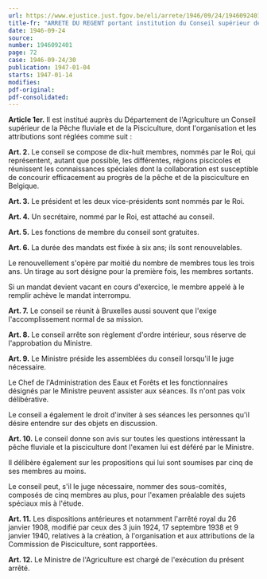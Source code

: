 ```yaml
---
url: https://www.ejustice.just.fgov.be/eli/arrete/1946/09/24/1946092401/justel
title-fr: "ARRETE DU REGENT portant institution du Conseil supérieur de la Pêche fluviale et de la Pisciculture"
date: 1946-09-24
source:
number: 1946092401
page: 72
case: 1946-09-24/30
publication: 1947-01-04
starts: 1947-01-14
modifies:
pdf-original:
pdf-consolidated:
---
```


**Article 1er.** Il est institué auprès du Département de l'Agriculture un Conseil supérieur de la Pêche fluviale et de la Pisciculture, dont l'organisation et les attributions sont réglées comme suit :

**Art. 2.** Le conseil se compose de dix-huit membres, nommés par le Roi, qui représentent, autant que possible, les différentes, régions piscicoles et réunissent les connaissances spéciales dont la collaboration est susceptible de concourir efficacement au progrès de la pêche et de la pisciculture en Belgique.

**Art. 3.** Le président et les deux vice-présidents sont nommés par le Roi.

**Art. 4.** Un secrétaire, nommé par le Roi, est attaché au conseil.

**Art. 5.** Les fonctions de membre du conseil sont gratuites.

**Art. 6.** La durée des mandats est fixée à six ans; ils sont renouvelables.

Le renouvellement s'opère par moitié du nombre de membres tous les trois ans. Un tirage au sort désigne pour la première fois, les membres sortants.

Si un mandat devient vacant en cours d'exercice, le membre appelé à le remplir achève le mandat interrompu.

**Art. 7.** Le conseil se réunit à Bruxelles aussi souvent que l'exige l'accomplissement normal de sa mission.

**Art. 8.** Le conseil arrête son règlement d'ordre intérieur, sous réserve de l'approbation du Ministre.

**Art. 9.** Le Ministre préside les assemblées du conseil lorsqu'il le juge nécessaire.

Le Chef de l'Administration des Eaux et Forêts et les fonctionnaires désignés par le Ministre peuvent assister aux séances. Ils n'ont pas voix délibérative.

Le conseil a également le droit d'inviter à ses séances les personnes qu'il désire entendre sur des objets en discussion.

**Art. 10.** Le conseil donne son avis sur toutes les questions intéressant la pêche fluviale et la pisciculture dont l'examen lui est déféré par le Ministre.

Il délibère également sur les propositions qui lui sont soumises par cinq de ses membres au moins.

Le conseil peut, s'il le juge nécessaire, nommer des sous-comités, composés de cinq membres au plus, pour l'examen préalable des sujets spéciaux mis à l'étude.

**Art. 11.** Les dispositions antérieures et notamment l'arrêté royal du 26 janvier 1908, modifié par ceux des 3 juin 1924, 17 septembre 1938 et 9 janvier 1940, relatives à la création, à l'organisation et aux attributions de la Commission de Pisciculture, sont rapportées.

**Art. 12.** Le Ministre de l'Agriculture est chargé de l'exécution du présent arrêté.
